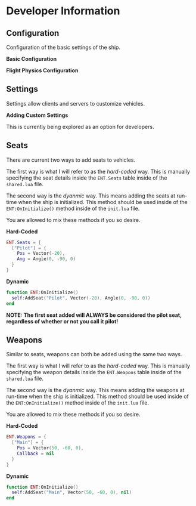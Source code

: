 # Developer Information

## Configuration

Configuration of the basic settings of the ship.

**Basic Configuration**

**Flight Physics Configuration**

## Settings

Settings allow clients and servers to customize vehicles.

**Adding Custom Settings**

This is currently being explored as an option for developers.

## Seats

There are current two ways to add seats to vehicles.

The first way is what I will refer to as the *hard-coded* way. This is manually specifying the seat details inside the `ENT.Seats` table inside of the `shared.lua` file.

The second way is the *dyanmic* way. This means adding the seats at run-time when the ship is initialized. This method should be used inside of the `ENT:OnInitialize()` method inside of the `init.lua` file.

You are allowed to mix these methods if you so desire.

**Hard-Coded**

```lua
ENT.Seats = {
  ["Pilot"] = {
    Pos = Vector(-20),
    Ang = Angle(0, -90, 0)
  }
}
```

**Dynamic**

```lua
function ENT:OnInitialize()
  self:AddSeat("Pilot", Vector(-20), Angle(0, -90, 0))
end
```

**NOTE: The first seat added will ALWAYS be considered the pilot seat, regardless of whether or not you call it pilot!**

## Weapons

Similar to seats, weapons can both be added using the same two ways.

The first way is what I will refer to as the *hard-coded* way. This is manually specifying the weapon details inside the `ENT.Weapons` table inside of the `shared.lua` file.

The second way is the *dyanmic* way. This means adding the weapons at run-time when the ship is initialized. This method should be used inside of the `ENT:OnInitialize()` method inside of the `init.lua` file.

You are allowed to mix these methods if you so desire.

**Hard-Coded**

```lua
ENT.Weapons = {
  ["Main"] = {
    Pos = Vector(50, -60, 0),
    Callback = nil
  }
}
```

**Dynamic**

```lua
function ENT:OnInitialize()
  self:AddSeat("Main", Vector(50, -60, 0), nil)
end
```
